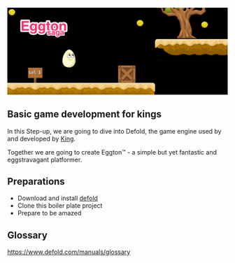 ![Eggton - One egg is un oeuf](/promo/eggtonsaga.png)

## Basic game development for kings

In this Step-up, we are going to dive into Defold, the game engine used by and developed by [King](http://www.king.com).

Together we are going to create Eggton™️  - a simple but yet fantastic and eggstravagant platformer.

## Preparations
- Download and install [defold](http://www.defold.com)
- Clone this boiler plate project
- Prepare to be amazed

## Glossary
https://www.defold.com/manuals/glossary
